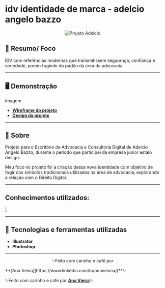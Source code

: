# idv identidade de marca - adelcio angelo bazzo

<p align="center">
	<img src="https://imgur.com/4D4h3I2.png" alt="Projeto Adelcio" title="Projeto Adelcio">
</p>

## 🧭 Resumo/ Foco   

IDV com referências modernas que transmitissem segurança, confiança e seriedade, porem fugindo do padão da área da advocacia.   

---

## 🖥️ Demonstração

imagem 

- **[Wireframe do projeto](link)**
- **[Design do projeto](link)**

---

## 📖 Sobre   

Projeto para o Escritório de Advocacia e Consultoria Digital de Adelcio Angelo Bazzo, durante o periodo que participei da empresa junior estalo design.

Meu foco no projeto foi a criação dessa nova identidade com objetivo de fugir dos simbolos tradicionaos utilizados na área de advocacia, explorando a relação com o Direito Digital. 

---

## Conhecimentos utilizados:
]

---

## 🚀 Tecnologias e ferramentas utilizadas

- **Illustrator**
- **Photoshop**

---
<p align="center">
✨Feito com carinho e café por</p> **[Ana Vieira](https://www.linkedin.com/in/anavieiraa/)**✨



✨Feito com carinho e café por **[Ana Vieira](https://www.linkedin.com/in/anavieiraa/)**✨

